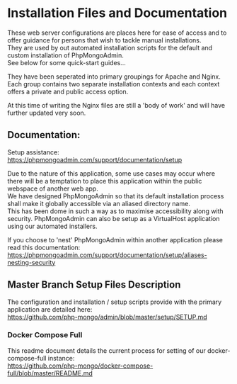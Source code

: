 # Installation Files and Documentation
These web server configurations are places here for ease of access and to offer guidance for persons that wish to tackle manual installations.  
They are used by out automated installation scripts for the default and custom installation of PhpMongoAdmin.  
See below for some quick-start guides...

They have been seperated into primary groupings for Apache and Nginx.
Each group contains two separate installation contexts and each context offers a private and public access option.

At this time of writing the Nginx files are still a 'body of work' and will have further updated very soon.

## Documentation:

Setup assistance: 
https://phpmongoadmin.com/support/documentation/setup

Due to the nature of this application, some use cases may occur where there will be a temptation to place this application within the public webspace of another web app.  
We have designed PhpMongoAdmin so that its default installation process shall make it globally accessible via an aliased directory name.  
This has been dome in such a way as to maximise accessibility along with security.  PhpMongoAdmin can also be setup as a VirtualHost application using our automated installers.  

If you choose to 'nest' PhpMongoAdmin within another application please read this documentation:  
https://phpmongoadmin.com/support/documentation/setup/aliases-nesting-security

## Master Branch Setup Files Description
The configuration and installation / setup scripts provide with the primary application are detailed here:  
https://github.com/php-mongo/admin/blob/master/setup/SETUP.md

### Docker Compose Full
This readme document details the current process for setting of our docker-compose-full instance:  
https://github.com/php-mongo/docker-compose-full/blob/master/README.md